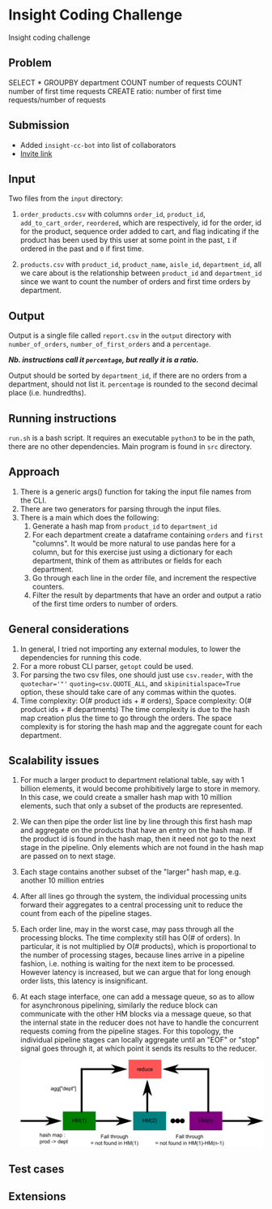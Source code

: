 # Insight Coding Challenge

Insight coding challenge

## Problem

SELECT * GROUPBY department COUNT number of requests COUNT number of first time
requests CREATE ratio: number of first time requests/number of requests

## Submission

* Added `insight-cc-bot` into list of collaborators
* [Invite link](https://github.com/frankieliu/insight/invitations)

## Input

Two files from the `input` directory:

1. `order_products.csv` with columns `order_id`, `product_id`,
    `add_to_cart_order`, `reordered`, which are respectively, id for
    the order, id for the product, sequence order added to cart, and
    flag indicating if the product has been used by this user at some
    point in the past, `1` if ordered in the past and `0` if first
    time.

1. `products.csv` with `product_id`, `product_name`, `aisle_id`,
   `department_id`, all we care about is the relationship between
   `product_id` and `department_id` since we want to count the
   number of orders and first time orders by department.

## Output

Output is a single file called `report.csv` in the `output` directory
with `number_of_orders`, `number_of_first_orders` and a `percentage`.

***Nb. instructions call it `percentage`, but really it is a ratio.***

Output should be sorted by `department_id`, if there are no orders
from a department, should not list it.  `percentage` is rounded to
the second decimal place (i.e. hundredths).

## Running instructions

`run.sh` is a bash script.  It requires an executable `python3` to be
in the path, there are no other dependencies.  Main program is found
in `src` directory.

## Approach

1. There is a generic args() function for taking the input file names
   from the CLI.
1. There are two generators for parsing through the input files.
1. There is a main which does the following:
   1. Generate a hash map from `product_id` to `department_id`
   1. For each department create a dataframe containing `orders` and
      `first` "columns".  It would be more natural to use pandas here
      for a column, but for this exercise just using a dictionary for
      each department, think of them as attributes or fields for each
      department.
   1. Go through each line in the order file, and increment the respective
      counters.
   1. Filter the result by departments that have an order and output a
      ratio of the first time orders to number of orders.

## General considerations
1. In general, I tried not importing any external modules, to lower
   the dependencies for running this code.
1. For a more robust CLI parser, `getopt` could be used.
1. For parsing the two csv files, one should just use `csv.reader`, with the
   `quotechar='"'` `quoting=csv.QUOTE_ALL`, and
   `skipinitialspace=True` option, these should take care of any
    commas within the quotes.
1. Time complexity: O(# product ids + # orders), Space complexity: O(#
   product ids + # departments) The time complexity is due to the hash
   map creation plus the time to go through the orders.  The space
   complexity is for storing the hash map and the aggregate count for
   each department.

## Scalability issues
1. For much a larger product to department relational table, say with
   1 billion elements, it would become prohibitively large to store in
   memory.  In this case, we could create a smaller hash map with 10
   million elements, such that only a subset of the products are
   represented.

1. We can then pipe the order list line by line through this first
   hash map and aggregate on the products that have an entry on the
   hash map.  If the product id is found in the hash map, then it need
   not go to the next stage in the pipeline.  Only elements which are
   not found in the hash map are passed on to next stage.

1. Each stage contains another subset of the "larger" hash map, e.g.
   another 10 million entries

1. After all lines go through the system, the individual processing
   units forward their aggregates to a central processing unit to
   reduce the count from each of the pipeline stages.

1. Each order line, may in the worst case, may pass through all the
   processing blocks.  The time complexity still has O(# of orders).
   In particular, it is not multiplied by O(# products), which is
   proportional to the number of processing stages, because lines
   arrive in a pipeline fashion, i.e. nothing is waiting for the next
   item to be processed.  However latency is increased, but we can
   argue that for long enough order lists, this latency is
   insignificant.

1. At each stage interface, one can add a message queue, so as to
   allow for asynchronous pipelining, similarly the reduce block can
   communicate with the other HM blocks via a message queue, so that
   the internal state in the reducer does not have to handle the
   concurrent requests coming from the pipeline stages.  For this
   topology, the individual pipeline stages can locally aggregate
   until an "EOF" or "stop" signal goes through it, at which point it
   sends its results to the reducer.

   <img src="pipeline.png" width="900">

## Test cases

## Extensions
